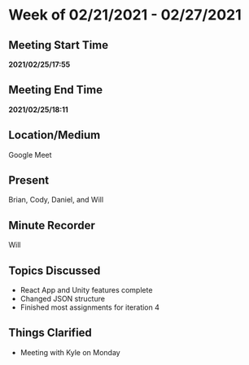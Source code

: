 # Week of 02/21/2021 - 02/27/2021

## Meeting Start Time

**2021/02/25/17:55**

## Meeting End Time

**2021/02/25/18:11**

## Location/Medium

Google Meet

## Present

Brian, Cody, Daniel, and Will

## Minute Recorder

Will

## Topics Discussed

- React App and Unity features complete
- Changed JSON structure
- Finished most assignments for iteration 4

## Things Clarified

- Meeting with Kyle on Monday

